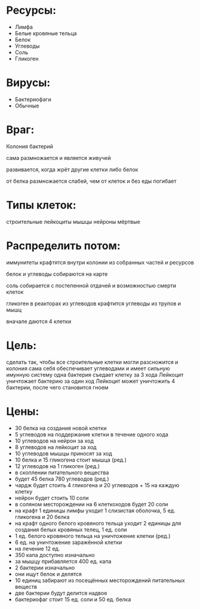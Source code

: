 # Ресурсы:
* Лимфа
* Белые кровяные тельца
* Белок
* Углеводы
* Соль
* Гликоген

# Вирусы:
* Бактериофаги
* Обычные

# Враг:
Колония бактерий

сама размножается и является живучей

развивается, когда жрёт другие клетки
либо белок

от белка размножается слабей, чем от клеток
и без еды погибает

# Типы клеток:
строительные
лейкоциты
мышцы
нейроны
мёртвые

# Распределить потом:
иммунитеты крафтятся внутри колонии из собранных частей и ресурсов

белок и углеводы собираются на карте

соль собирается с постепенной отдачей и возможностью смерти клеток

гликоген в реакторах из углеводов крафтится
углеводы из трупов и мышц

вначале даются 4 клетки

# Цель:
сделать так, чтобы все строительные клетки могли разсножится
и
колония сама себя обеспечивает
углеводами
и имеет сильную имунную систему
одна бактерия съедает клетку за 3 хода
Лейкоцит уничтожает бактерию за один ход
Лейкоцит может уничтожить 4 бактерии, после чего становится гноем


# Цены:
* 30 белка на создания новой клетки
* 5 углеводов на поддержание клетки в течение одного хода
* 10 углеводов на нейрон за ход
* 8 углеводов на лейкоцит за ход
* 10 углеводов мышцы приносят за ход
* 10 белка и 15 гликогена стоит мышца (ред.)
* 12 углеводов на 1 гликоген (ред.)
* в скоплении питательного вещества
* будет 45 белка 780 углеводов (ред.)
* чардж будет стоить 4 гликогена и 20 углеводов + 15 на каждую клетку
* нейрон будет стоить 10 соли
* в соляном месторождении на 6 клеткоходов будет 20 соли
* на крафт 1 единицы лимфы уходит 1 слизистая оболочка, 5 ед. гликогена и 20 белка
* на крафт одного белого кровяного тельца уходит 2 единицы для создания белых кровяных телец, 1 ед. соли
* 1 ед. белого кровяного тельца на уничтожение клетки (ред.)
* 6 ед. на уничтожение заражённой клетки
* на лечение 12 ед.
* 350 капа доступно изначально
* за мышцу прибавляется 400 ед. капа
* 2 бактерии изначально
* они ищут белок и делятся
* 10 единиц забирают из посещённых месторождений питательных веществ
* две бактерии будут делится надвое
* бактериофаг стоит 15 ед. соли и 50 ед. белка
